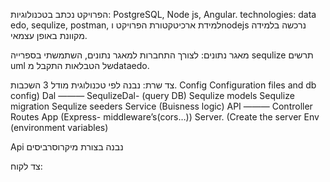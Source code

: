 הפרויקט נכתב בטכנולוגיות:
PostgreSQL, Node js, Angular.
technologies: data edo, sequlize, postman,
למידת ארכיטקטורת הפרויקט וnodejs נרכשה בלמידה מקוונת באופן עצמאי.

מאגר נתונים:
לצורך התחברות למאגר נתונים, השתמשתי בספרייה sequlize
תרשים uml של הטבלאות התקבל מdataedo.

צד שרת:
נבנה לפי טכנולוגית מודל 3 השכבות.
Config  Configuration files and db config)
    Dal ———
        SequlizeDal- (query DB)
        Sequlize models
        Sequlize migration
        Sequlize seeders
Service  (Buisness logic)
API ———
        Controller
        Routes
App          (Express- middleware’s(cors…))
Server.      (Create the server
Env (environment variables)

Api
נבנה בצורת מיקרוסרביסים


צד לקוח:
